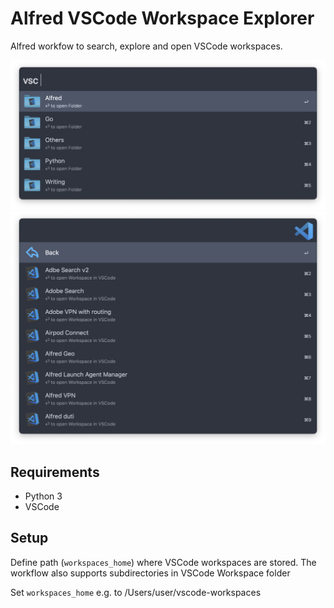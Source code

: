 # Alfred VSCode Workspace Explorer

Alfred workfow to search, explore and open VSCode workspaces. 

<img src="README.assets/Screenshot%202022-10-14%20at%2008.50.08.png" alt="Screenshot 2022-10-14 at 08.50.08" style="zoom:50%;" />

<img src="README.assets/Screenshot%202022-10-14%20at%2008.50.15.png" alt="Screenshot 2022-10-14 at 08.50.15" style="zoom:50%;" />

## Requirements

* Python 3
* VSCode

## Setup

Define path (`workspaces_home`) where VSCode workspaces are stored. The workflow also supports subdirectories in VSCode Workspace folder

Set `workspaces_home` e.g. to /Users/user/vscode-workspaces
